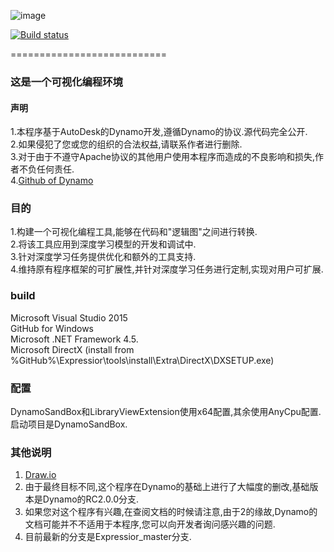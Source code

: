 ![image](https://github.com/AngelaViVi/Expressior/blob/master/src/DynamoCoreWpf/UI/Images/StartPage/dynamo-logo.png) 

[![Build status](https://ci.appveyor.com/api/projects/status/ke5nv5l0d33w5tl2/branch/Expressior_master?svg=true)](https://ci.appveyor.com/project/AngelaViVi/expressior/branch/Expressior_master)

===========================
### 这是一个可视化编程环境

#### 声明
1.本程序基于AutoDesk的Dynamo开发,遵循Dynamo的协议.源代码完全公开.<br>
2.如果侵犯了您或您的组织的合法权益,请联系作者进行删除.<br>
3.对于由于不遵守Apache协议的其他用户使用本程序而造成的不良影响和损失,作者不负任何责任.<br>
4.[Github of Dynamo](https://github.com/DynamoDS/Dynamo)<br/>

### 目的
1.构建一个可视化编程工具,能够在代码和"逻辑图"之间进行转换.<br>
2.将该工具应用到深度学习模型的开发和调试中.<br>
3.针对深度学习任务提供优化和额外的工具支持.<br>
4.维持原有程序框架的可扩展性,并针对深度学习任务进行定制,实现对用户可扩展.<br>

### build
Microsoft Visual Studio 2015<br>
GitHub for Windows<br>
Microsoft .NET Framework 4.5.<br>
Microsoft DirectX (install from %GitHub%\Expressior\tools\install\Extra\DirectX\DXSETUP.exe)<br>

### 配置
DynamoSandBox和LibraryViewExtension使用x64配置,其余使用AnyCpu配置.<br>
启动项目是DynamoSandBox.<br>

### 其他说明
1. [Draw.io](https://www.draw.io/)<br>
2. 由于最终目标不同,这个程序在Dynamo的基础上进行了大幅度的删改,基础版本是Dynamo的RC2.0.0分支.<br>
3. 如果您对这个程序有兴趣,在查阅文档的时候请注意,由于2的缘故,Dynamo的文档可能并不不适用于本程序,您可以向开发者询问感兴趣的问题.<br>
4. 目前最新的分支是Expressior_master分支.<br>